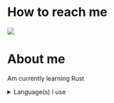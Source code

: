 # How to reach me
![](https://discord.c99.nl/widget/theme-1/762389349676613693.png)

# About me

Am currently learning Rust

<details>
<summary>Language(s) I use</summary>
![rust](https://img.shields.io/badge/Rust-000000?style=for-the-badge&logo=rust&logoColor=white)
</details>
